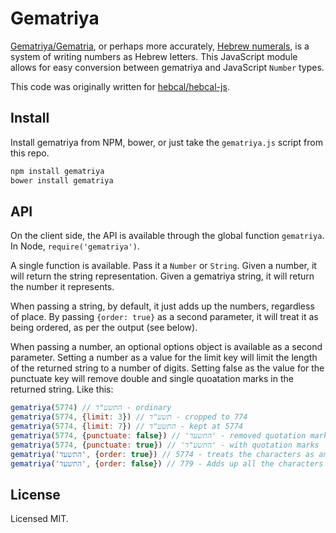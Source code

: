# Gematriya

[Gematriya/Gematria](https://en.wikipedia.org/wiki/Gematria), or perhaps more accurately, [Hebrew numerals](https://en.wikipedia.org/wiki/Hebrew_numerals), is a system of writing numbers as Hebrew letters. This JavaScript module allows for easy conversion between gematriya and JavaScript `Number` types.

This code was originally written for [hebcal/hebcal-js](https://github.com/hebcal/hebcal-js).

## Install

Install gematriya from NPM, bower, or just take the `gematriya.js` script from this repo.

```bash
npm install gematriya
bower install gematriya
```

## API

On the client side, the API is available through the global function `gematriya`. In Node, `require('gematriya')`.

A single function is available. Pass it a `Number` or `String`. Given a number, it will return the string representation. Given a gematriya string, it will return the number it represents.

When passing a string, by default, it just adds up the numbers, regardless of place. By passing `{order: true}` as a second parameter, it will treat it as being ordered, as per the output (see below).

When passing a number, an optional options object is available as a second parameter. Setting a number as a value for the limit key will limit the length of the returned string to a number of digits. Setting false as the value for the punctuate key will remove double and single quoatation marks in the returned string. Like this:

```js
gematriya(5774) // התשע"ד - ordinary
gematriya(5774, {limit: 3}) // תשע"ד - cropped to 774
gematriya(5774, {limit: 7}) // התשע"ד - kept at 5774
gematriya(5774, {punctuate: false}) // 'התשעד' - removed quotation marks
gematriya(5774, {punctuate: true}) // 'התשע"ד' - with quotation marks
gematriya('התשעד', {order: true}) // 5774 - treats the characters as an ordered number
gematriya('התשעד', {order: false}) // 779 - Adds up all the characters
```

## License

Licensed MIT.
